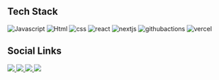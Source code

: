 
## Tech Stack

![Javascript](https://img.shields.io/badge/-JavaScript-2d333b?style=for-the-badge&logo=javascript)
![Html](https://img.shields.io/badge/-HTML-2d333b?style=for-the-badge&logo=html5)
![css](https://img.shields.io/badge/-CSS-2d333b?style=for-the-badge&logo=css3)
![react](https://img.shields.io/badge/-React-2d333b?style=for-the-badge&logo=react)
![nextjs](https://img.shields.io/badge/-NextJS-2d333b?style=for-the-badge&logo=next.js)
![githubactions](https://img.shields.io/badge/-Github%20Actions-2d333b?style=for-the-badge&logo=github-actions)
![vercel](https://img.shields.io/badge/-Vercel-2d333b?style=for-the-badge&logo=vercel)

## Social Links

<p text-align="left" >
  <a href="https://www.linkedin.com/in/isac-mikael-826396258/" target="_blank">
     <img src="https://img.shields.io/badge/-Linkedin-2d333b?style=for-the-badge&logo=linkedin"/>
  </a>
  <a href="https://discord.gg/9Y9nbSRqd9" target="_blank">
     <img src="https://img.shields.io/badge/-Discord-2d333b?style=for-the-badge&logo=discord"/>
  </a>
  <a href="https://www.instagram.com/dev.joestar/" target="_blank">
     <img src="https://img.shields.io/badge/-instagram-2d333b?style=for-the-badge&logo=instagram"/>
  </a>
  <a href="https://portfolio-joestar.vercel.app/" target="_blank">
     <img src="https://img.shields.io/badge/-portfolio-2d333b?style=for-the-badge"/>
  </a>
</p>
